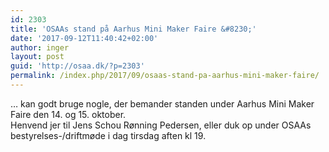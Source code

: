 ```yaml
---
id: 2303
title: 'OSAAs stand på Aarhus Mini Maker Faire &#8230;'
date: '2017-09-12T11:40:42+02:00'
author: inger
layout: post
guid: 'http://osaa.dk/?p=2303'
permalink: /index.php/2017/09/osaas-stand-pa-aarhus-mini-maker-faire/
---
```


… kan godt bruge nogle, der bemander standen under Aarhus Mini Maker Faire den 14. og 15. oktober.  
Henvend jer til Jens Schou Rønning Pedersen, eller duk op under OSAAs bestyrelses-/driftmøde i dag tirsdag aften kl 19.